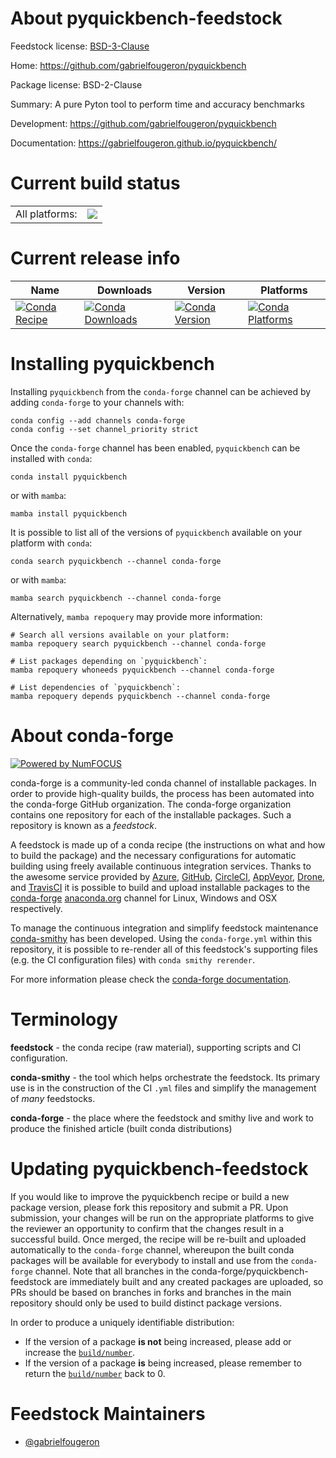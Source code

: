 About pyquickbench-feedstock
============================

Feedstock license: [BSD-3-Clause](https://github.com/conda-forge/pyquickbench-feedstock/blob/main/LICENSE.txt)

Home: https://github.com/gabrielfougeron/pyquickbench

Package license: BSD-2-Clause

Summary: A pure Pyton tool to perform time and accuracy benchmarks

Development: https://github.com/gabrielfougeron/pyquickbench

Documentation: https://gabrielfougeron.github.io/pyquickbench/

Current build status
====================


<table><tr><td>All platforms:</td>
    <td>
      <a href="https://dev.azure.com/conda-forge/feedstock-builds/_build/latest?definitionId=21361&branchName=main">
        <img src="https://dev.azure.com/conda-forge/feedstock-builds/_apis/build/status/pyquickbench-feedstock?branchName=main">
      </a>
    </td>
  </tr>
</table>

Current release info
====================

| Name | Downloads | Version | Platforms |
| --- | --- | --- | --- |
| [![Conda Recipe](https://img.shields.io/badge/recipe-pyquickbench-green.svg)](https://anaconda.org/conda-forge/pyquickbench) | [![Conda Downloads](https://img.shields.io/conda/dn/conda-forge/pyquickbench.svg)](https://anaconda.org/conda-forge/pyquickbench) | [![Conda Version](https://img.shields.io/conda/vn/conda-forge/pyquickbench.svg)](https://anaconda.org/conda-forge/pyquickbench) | [![Conda Platforms](https://img.shields.io/conda/pn/conda-forge/pyquickbench.svg)](https://anaconda.org/conda-forge/pyquickbench) |

Installing pyquickbench
=======================

Installing `pyquickbench` from the `conda-forge` channel can be achieved by adding `conda-forge` to your channels with:

```
conda config --add channels conda-forge
conda config --set channel_priority strict
```

Once the `conda-forge` channel has been enabled, `pyquickbench` can be installed with `conda`:

```
conda install pyquickbench
```

or with `mamba`:

```
mamba install pyquickbench
```

It is possible to list all of the versions of `pyquickbench` available on your platform with `conda`:

```
conda search pyquickbench --channel conda-forge
```

or with `mamba`:

```
mamba search pyquickbench --channel conda-forge
```

Alternatively, `mamba repoquery` may provide more information:

```
# Search all versions available on your platform:
mamba repoquery search pyquickbench --channel conda-forge

# List packages depending on `pyquickbench`:
mamba repoquery whoneeds pyquickbench --channel conda-forge

# List dependencies of `pyquickbench`:
mamba repoquery depends pyquickbench --channel conda-forge
```


About conda-forge
=================

[![Powered by
NumFOCUS](https://img.shields.io/badge/powered%20by-NumFOCUS-orange.svg?style=flat&colorA=E1523D&colorB=007D8A)](https://numfocus.org)

conda-forge is a community-led conda channel of installable packages.
In order to provide high-quality builds, the process has been automated into the
conda-forge GitHub organization. The conda-forge organization contains one repository
for each of the installable packages. Such a repository is known as a *feedstock*.

A feedstock is made up of a conda recipe (the instructions on what and how to build
the package) and the necessary configurations for automatic building using freely
available continuous integration services. Thanks to the awesome service provided by
[Azure](https://azure.microsoft.com/en-us/services/devops/), [GitHub](https://github.com/),
[CircleCI](https://circleci.com/), [AppVeyor](https://www.appveyor.com/),
[Drone](https://cloud.drone.io/welcome), and [TravisCI](https://travis-ci.com/)
it is possible to build and upload installable packages to the
[conda-forge](https://anaconda.org/conda-forge) [anaconda.org](https://anaconda.org/)
channel for Linux, Windows and OSX respectively.

To manage the continuous integration and simplify feedstock maintenance
[conda-smithy](https://github.com/conda-forge/conda-smithy) has been developed.
Using the ``conda-forge.yml`` within this repository, it is possible to re-render all of
this feedstock's supporting files (e.g. the CI configuration files) with ``conda smithy rerender``.

For more information please check the [conda-forge documentation](https://conda-forge.org/docs/).

Terminology
===========

**feedstock** - the conda recipe (raw material), supporting scripts and CI configuration.

**conda-smithy** - the tool which helps orchestrate the feedstock.
                   Its primary use is in the construction of the CI ``.yml`` files
                   and simplify the management of *many* feedstocks.

**conda-forge** - the place where the feedstock and smithy live and work to
                  produce the finished article (built conda distributions)


Updating pyquickbench-feedstock
===============================

If you would like to improve the pyquickbench recipe or build a new
package version, please fork this repository and submit a PR. Upon submission,
your changes will be run on the appropriate platforms to give the reviewer an
opportunity to confirm that the changes result in a successful build. Once
merged, the recipe will be re-built and uploaded automatically to the
`conda-forge` channel, whereupon the built conda packages will be available for
everybody to install and use from the `conda-forge` channel.
Note that all branches in the conda-forge/pyquickbench-feedstock are
immediately built and any created packages are uploaded, so PRs should be based
on branches in forks and branches in the main repository should only be used to
build distinct package versions.

In order to produce a uniquely identifiable distribution:
 * If the version of a package **is not** being increased, please add or increase
   the [``build/number``](https://docs.conda.io/projects/conda-build/en/latest/resources/define-metadata.html#build-number-and-string).
 * If the version of a package **is** being increased, please remember to return
   the [``build/number``](https://docs.conda.io/projects/conda-build/en/latest/resources/define-metadata.html#build-number-and-string)
   back to 0.

Feedstock Maintainers
=====================

* [@gabrielfougeron](https://github.com/gabrielfougeron/)

